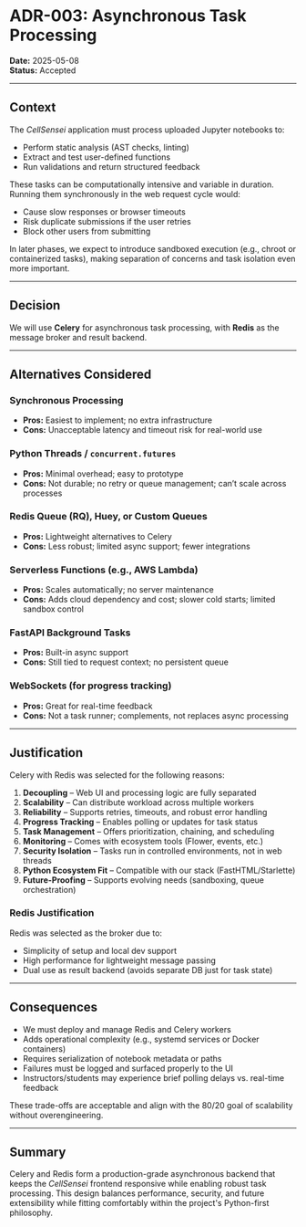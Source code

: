 # ADR-003: Asynchronous Task Processing

**Date:** 2025-05-08  
**Status:** Accepted

---

## Context

The *CellSensei* application must process uploaded Jupyter notebooks to:
- Perform static analysis (AST checks, linting)
- Extract and test user-defined functions
- Run validations and return structured feedback

These tasks can be computationally intensive and variable in duration. Running them synchronously in the web request cycle would:
- Cause slow responses or browser timeouts
- Risk duplicate submissions if the user retries
- Block other users from submitting

In later phases, we expect to introduce sandboxed execution (e.g., chroot or containerized tasks), making separation of concerns and task isolation even more important.

---

## Decision

We will use **Celery** for asynchronous task processing, with **Redis** as the message broker and result backend.

---

## Alternatives Considered

### Synchronous Processing
- **Pros:** Easiest to implement; no extra infrastructure
- **Cons:** Unacceptable latency and timeout risk for real-world use

### Python Threads / `concurrent.futures`
- **Pros:** Minimal overhead; easy to prototype
- **Cons:** Not durable; no retry or queue management; can’t scale across processes

### Redis Queue (RQ), Huey, or Custom Queues
- **Pros:** Lightweight alternatives to Celery
- **Cons:** Less robust; limited async support; fewer integrations

### Serverless Functions (e.g., AWS Lambda)
- **Pros:** Scales automatically; no server maintenance
- **Cons:** Adds cloud dependency and cost; slower cold starts; limited sandbox control

### FastAPI Background Tasks
- **Pros:** Built-in async support
- **Cons:** Still tied to request context; no persistent queue

### WebSockets (for progress tracking)
- **Pros:** Great for real-time feedback
- **Cons:** Not a task runner; complements, not replaces async processing

---

## Justification

Celery with Redis was selected for the following reasons:

1. **Decoupling** – Web UI and processing logic are fully separated
2. **Scalability** – Can distribute workload across multiple workers
3. **Reliability** – Supports retries, timeouts, and robust error handling
4. **Progress Tracking** – Enables polling or updates for task status
5. **Task Management** – Offers prioritization, chaining, and scheduling
6. **Monitoring** – Comes with ecosystem tools (Flower, events, etc.)
7. **Security Isolation** – Tasks run in controlled environments, not in web threads
8. **Python Ecosystem Fit** – Compatible with our stack (FastHTML/Starlette)
9. **Future-Proofing** – Supports evolving needs (sandboxing, queue orchestration)

### Redis Justification
Redis was selected as the broker due to:
- Simplicity of setup and local dev support
- High performance for lightweight message passing
- Dual use as result backend (avoids separate DB just for task state)

---

## Consequences

- We must deploy and manage Redis and Celery workers
- Adds operational complexity (e.g., systemd services or Docker containers)
- Requires serialization of notebook metadata or paths
- Failures must be logged and surfaced properly to the UI
- Instructors/students may experience brief polling delays vs. real-time feedback

These trade-offs are acceptable and align with the 80/20 goal of scalability without overengineering.

---

## Summary

Celery and Redis form a production-grade asynchronous backend that keeps the *CellSensei* frontend responsive while enabling robust task processing. This design balances performance, security, and future extensibility while fitting comfortably within the project's Python-first philosophy.

